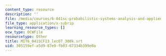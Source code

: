 ```yaml
---
content_type: resource
description: ''
file: /media/courses/6-041sc-probabilistic-systems-analysis-and-applied-probability-fall-2013/305159efa5d987e9fb0367334b399e0a_MIT6_041SCF13_lec07_300k.srt
file_type: application/x-subrip
learning_resource_types: []
ocw_type: OCWFile
resourcetype: Other
title: MIT6_041SCF13_lec07_300k.srt
uid: 305159ef-a5d9-87e9-fb03-67334b399e0a
---
```

